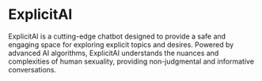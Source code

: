 
# ExplicitAI

ExplicitAI is a cutting-edge chatbot designed to provide a safe and engaging space for exploring explicit topics and desires. Powered by advanced AI algorithms, ExplicitAI understands the nuances and complexities of human sexuality, providing non-judgmental and informative conversations.

